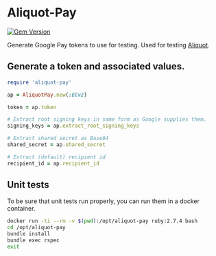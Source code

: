 # Aliquot-Pay

[![Gem Version](https://badge.fury.io/rb/aliquot-pay.svg)](https://badge.fury.io/rb/aliquot-pay)

Generate Google Pay tokens to use for testing.
Used for testing [Aliquot](https://github.com/clearhaus/aliquot).

## Generate a token and associated values.
```ruby
require 'aliquot-pay'

ap = AliquotPay.new(:ECv2)

token = ap.token

# Extract root signing keys in same form as Google supplies them.
signing_keys = ap.extract_root_signing_keys

# Extract shared secret as Base64
shared_secret = ap.shared_secret

# Extract (default) recipient id
recipient_id = ap.recipient_id
```

## Unit tests ##

To be sure that unit tests run properly, you can run them in a docker container.

```bash
docker run -ti --rm -v $(pwd):/opt/aliquot-pay ruby:2.7.4 bash
cd /opt/aliquot-pay
bundle install
bundle exec rspec
exit
```
